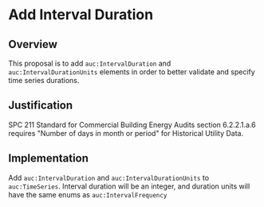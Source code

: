 # Add Interval Duration

## Overview

This proposal is to add `auc:IntervalDuration` and `auc:IntervalDurationUnits` elements in order to better validate and specify time series durations.

## Justification

SPC 211 Standard for Commercial Building Energy Audits section 6.2.2.1.a.6 requires "Number of days in month or period" for Historical Utility Data.

## Implementation

Add `auc:IntervalDuration` and `auc:IntervalDurationUnits` to `auc:TimeSeries`. Interval duration will be an integer, and duration units will have the same enums as `auc:IntervalFrequency`
